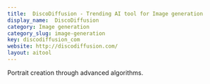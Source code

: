 ```yaml
---
title:  DiscoDiffusion - Trending AI tool for Image generation
display_name:  DiscoDiffusion
category: Image generation
category_slug: image-generation
key: discodiffusion_com
website: http://discodiffusion.com/
layout: aitool
---
```


Portrait creation through advanced algorithms.
